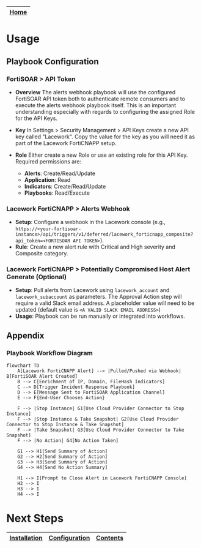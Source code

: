 [Home](../README.md) |
 | -------------------------------------------- |

# Usage

## Playbook Configuration 

### FortiSOAR \> API Token

* **Overview** The alerts webhook playbook will use the configured FortiSOAR API token both to authenticate remote consumers and to execute the alerts webhook playbook itself. This is an important understanding especially with regards to configuring the assigned Role for the API Keys.
* **Key** In Settings > Security Management > API Keys create a new API key called "Lacework". Copy the value for the key as you will need it as part of the Lacework FortiCNAPP setup. 
* **Role** Either create a new Role or use an existing role for this API Key. Required permissions are:

    - **Alerts**: Create/Read/Update
    - **Application**: Read
    - **Indicators**: Create/Read/Update
    - **Playbooks**: Read/Execute

### Lacework FortiCNAPP \> Alerts Webhook 

* **Setup**: Configure a webhook in the Lacework console (e.g., `https://<your-fortisoar-instance>/api/triggers/v1/deferred/lacework_forticnapp_composite?api_token=<FORTISOAR API TOKEN>`).   
* **Rule**: Create a new alert rule with Critical and High severity and Composite category.

### Lacework FortiCNAPP \> Potentially Compromised Host Alert Generate (Optional) 

* **Setup**: Pull alerts from Lacework using `lacework_account` and `lacework_subaccount` as parameters. The Approval Action step will require a valid Slack email address. A placeholder value will need to be updated (default value is `<A VALID SLACK EMAIL ADDRESS>`)
* **Usage**: Playbook can be run manually or integrated into workflows. 

## Appendix 

### Playbook Workflow Diagram 

```mermaid
flowchart TD
    A[Lacework FortiCNAPP Alert] --> |Pulled/Pushed via Webhook| B[FortiSOAR Alert Created]
    B --> C[Enrichment of IP, Domain, FileHash Indicators]
    C --> D[Trigger Incident Response Playbook]
    D --> E[Message Sent to FortiSOAR Application Channel]
    E --> F{End-User Chooses Action}
    
    F --> |Stop Instance| G1[Use Cloud Provider Connector to Stop Instance]
    F --> |Stop Instance & Take Snapshot| G2[Use Cloud Provider Connector to Stop Instance & Take Snapshot]
    F --> |Take Snapshot| G3[Use Cloud Provider Connector to Take Snapshot]
    F --> |No Action| G4[No Action Taken]
    
    G1 --> H1[Send Summary of Action]
    G2 --> H2[Send Summary of Action]
    G3 --> H3[Send Summary of Action]
    G4 --> H4[Send No Action Summary]
    
    H1 --> I[Prompt to Close Alert in Lacework FortiCNAPP Console]
    H2 --> I
    H3 --> I
    H4 --> I

```

# Next Steps
| [Installation](./setup.md#installation) | [Configuration](./setup.md#configuration) | [Contents](./contents.md) |
| ----------------------------------------- | ------------------------------------------- | --------------------------- |